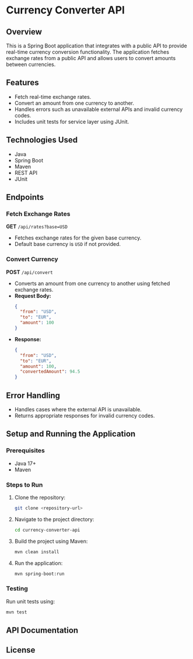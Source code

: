 # Currency Converter API

## Overview
This is a Spring Boot application that integrates with a public API to provide real-time currency conversion functionality. The application fetches exchange rates from a public API and allows users to convert amounts between currencies.

## Features
- Fetch real-time exchange rates.
- Convert an amount from one currency to another.
- Handles errors such as unavailable external APIs and invalid currency codes.
- Includes unit tests for service layer using JUnit.

## Technologies Used
- Java
- Spring Boot
- Maven
- REST API
- JUnit

## Endpoints
### Fetch Exchange Rates
**GET** `/api/rates?base=USD`
- Fetches exchange rates for the given base currency.
- Default base currency is `USD` if not provided.

### Convert Currency
**POST** `/api/convert`
- Converts an amount from one currency to another using fetched exchange rates.
- **Request Body:**
  ```json
  {
    "from": "USD",
    "to": "EUR",
    "amount": 100
  }
  ```
- **Response:**
  ```json
  {
    "from": "USD",
    "to": "EUR",
    "amount": 100,
    "convertedAmount": 94.5
  }
  ```

## Error Handling
- Handles cases where the external API is unavailable.
- Returns appropriate responses for invalid currency codes.

## Setup and Running the Application
### Prerequisites
- Java 17+
- Maven

### Steps to Run
1. Clone the repository:
   ```sh
   git clone <repository-url>
   ```
2. Navigate to the project directory:
   ```sh
   cd currency-converter-api
   ```
3. Build the project using Maven:
   ```sh
   mvn clean install
   ```
4. Run the application:
   ```sh
   mvn spring-boot:run
   ```

### Testing
Run unit tests using:
```sh
mvn test
```

## API Documentation


## License


